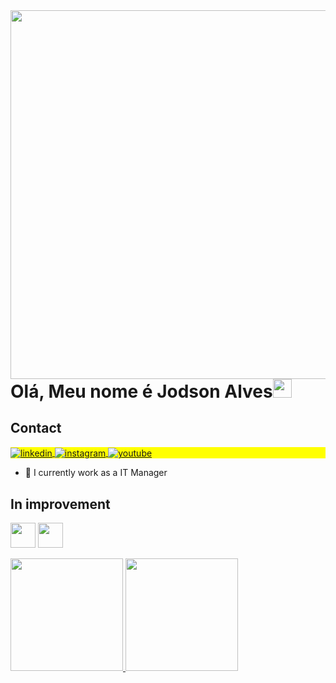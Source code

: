 <img align="right" height="590em" src="https://raw.githubusercontent.com/gist/JodsonA/663eaca950f00d178c2444a1a363023d/raw/32691cba50e17ed0829f10722d85b687faefd7a0/gitcard.svg"/>
<h1 align="left">Olá, Meu nome é Jodson Alves<img src="https://raw.githubusercontent.com/kaueMarques/kaueMarques/master/hi.gif" height="30px"></h1>

## Contact

<p align="left" style="background:yellow">


<a href="https://www.linkedin.com/in/jodson-alves/" target="_blank">
  <img align="center" src="https://img.shields.io/badge/-jodsonalves-05122A?style=flat&logo=linkedin" alt="linkedin"/>
</a>
<a href="https://www.instagram.com/jodson.alves/" target="_blank">
 <img align="center" src="https://img.shields.io/badge/-jodsonalves-05122A?style=flat&logo=instagram" alt="instagram"/>
</a>
<a href="https://www.youtube.com/channel/UC-BPAegtL_2v34FbxYeCVbw" target="_blank">
 <img align="center" src="https://img.shields.io/badge/-jodsonalves-05122A?style=flat&logo=youtube" alt="youtube"/>
</a>
</p>



- 🔭 I currently work as a IT Manager

## In improvement
<img src="https://cdn.jsdelivr.net/gh/devicons/devicon/icons/java/java-original.svg" width="40" height="40"/> <img src="https://cdn.jsdelivr.net/gh/devicons/devicon/icons/python/python-original.svg" width="40" height="40"/>

<div>
<a href="https://github.com/JodsonA">
<img height="180em" src="https://github-readme-stats.vercel.app/api/top-langs/?username=JodsonA&layout=compact&langs_count=7&theme=dracula"/>
<img height="180em" src="https://github-readme-stats.vercel.app/api?username=JodsonA&show_icons=true&theme=dracula&include_all_commits=true&count_private=true"/>
</div>
